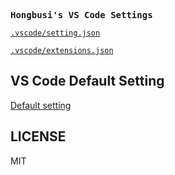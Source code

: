 <samp><b>Hongbusi's VS Code Settings</b></samp>

[`.vscode/setting.json`](./.vscode/setting.json)

[`.vscode/extensions.json`](./.vscode/extensions.json)

## VS Code Default Setting

[Default setting](https://code.visualstudio.com/docs/getstarted/settings#_default-settings)

## LICENSE

MIT
